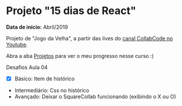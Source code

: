 # Projeto "15 dias de React"

**Data de início:** Abril/2019

Projeto de "Jogo da Velha", a partir das lives do [canal CollabCode no Youtube](https://www.youtube.com/channel/UCVheRLgrk7bOAByaQ0IVolg).

Abra a aba [Projetos](https://github.com/fromnanda/15dias-de-react/projects/1) para ver o meu progresso nesse curso :)


Desafios Aula 04 
- [x] Básico: Item de histórico
- Intermediário: Css no histórico
- Avançado: Deixar o SquareCollab funcionando (exibindo o X ou O)
